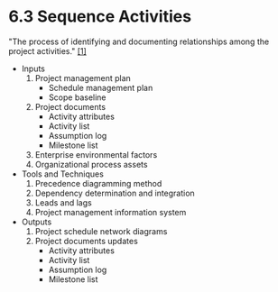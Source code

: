 # 6.3 Sequence Activities

"The process of identifying and documenting relationships among the project
activities." [[1]](../../home.md#references)

- Inputs
  1. Project management plan
     - Schedule management plan
     - Scope baseline
  2. Project documents
     - Activity attributes
     - Activity list
     - Assumption log
     - Milestone list
  3. Enterprise environmental factors
  4. Organizational process assets
- Tools and Techniques
  1. Precedence diagramming method
  2. Dependency determination and integration
  3. Leads and lags
  4. Project management information system
- Outputs
  1. Project schedule network diagrams
  2. Project documents updates
     - Activity attributes
     - Activity list
     - Assumption log
     - Milestone list
